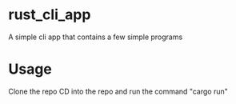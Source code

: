 # rust_cli_app
A simple cli app that contains a few simple programs

# Usage
Clone the repo
CD into the repo and run the command "cargo run"
